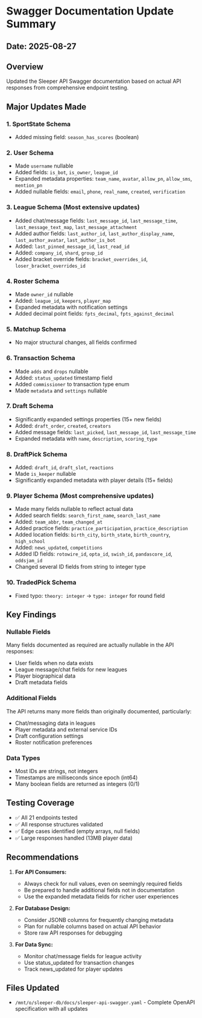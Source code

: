 # Swagger Documentation Update Summary

## Date: 2025-08-27

## Overview
Updated the Sleeper API Swagger documentation based on actual API responses from comprehensive endpoint testing.

## Major Updates Made

### 1. **SportState Schema**
- Added missing field: `season_has_scores` (boolean)

### 2. **User Schema**
- Made `username` nullable
- Added fields: `is_bot`, `is_owner`, `league_id`
- Expanded metadata properties: `team_name`, `avatar`, `allow_pn`, `allow_sms`, `mention_pn`
- Added nullable fields: `email`, `phone`, `real_name`, `created`, `verification`

### 3. **League Schema** (Most extensive updates)
- Added chat/message fields: `last_message_id`, `last_message_time`, `last_message_text_map`, `last_message_attachment`
- Added author fields: `last_author_id`, `last_author_display_name`, `last_author_avatar`, `last_author_is_bot`
- Added: `last_pinned_message_id`, `last_read_id`
- Added: `company_id`, `shard`, `group_id`
- Added bracket override fields: `bracket_overrides_id`, `loser_bracket_overrides_id`

### 4. **Roster Schema**
- Made `owner_id` nullable
- Added: `league_id`, `keepers`, `player_map`
- Expanded metadata with notification settings
- Added decimal point fields: `fpts_decimal`, `fpts_against_decimal`

### 5. **Matchup Schema**
- No major structural changes, all fields confirmed

### 6. **Transaction Schema**
- Made `adds` and `drops` nullable
- Added: `status_updated` timestamp field
- Added `commissioner` to transaction type enum
- Made `metadata` and `settings` nullable

### 7. **Draft Schema**
- Significantly expanded settings properties (15+ new fields)
- Added: `draft_order`, `created`, `creators`
- Added message fields: `last_picked`, `last_message_id`, `last_message_time`
- Expanded metadata with `name`, `description`, `scoring_type`

### 8. **DraftPick Schema**
- Added: `draft_id`, `draft_slot`, `reactions`
- Made `is_keeper` nullable
- Significantly expanded metadata with player details (15+ fields)

### 9. **Player Schema** (Most comprehensive updates)
- Made many fields nullable to reflect actual data
- Added search fields: `search_first_name`, `search_last_name`
- Added: `team_abbr`, `team_changed_at`
- Added practice fields: `practice_participation`, `practice_description`
- Added location fields: `birth_city`, `birth_state`, `birth_country`, `high_school`
- Added: `news_updated`, `competitions`
- Added ID fields: `rotowire_id`, `opta_id`, `swish_id`, `pandascore_id`, `oddsjam_id`
- Changed several ID fields from string to integer type

### 10. **TradedPick Schema**
- Fixed typo: `theory: integer` → `type: integer` for round field

## Key Findings

### Nullable Fields
Many fields documented as required are actually nullable in the API responses:
- User fields when no data exists
- League message/chat fields for new leagues
- Player biographical data
- Draft metadata fields

### Additional Fields
The API returns many more fields than originally documented, particularly:
- Chat/messaging data in leagues
- Player metadata and external service IDs
- Draft configuration settings
- Roster notification preferences

### Data Types
- Most IDs are strings, not integers
- Timestamps are milliseconds since epoch (int64)
- Many boolean fields are returned as integers (0/1)

## Testing Coverage
- ✅ All 21 endpoints tested
- ✅ All response structures validated
- ✅ Edge cases identified (empty arrays, null fields)
- ✅ Large responses handled (13MB player data)

## Recommendations

1. **For API Consumers:**
   - Always check for null values, even on seemingly required fields
   - Be prepared to handle additional fields not in documentation
   - Use the expanded metadata fields for richer user experiences

2. **For Database Design:**
   - Consider JSONB columns for frequently changing metadata
   - Plan for nullable columns based on actual API behavior
   - Store raw API responses for debugging

3. **For Data Sync:**
   - Monitor chat/message fields for league activity
   - Use status_updated for transaction changes
   - Track news_updated for player updates

## Files Updated
- `/mnt/o/sleeper-db/docs/sleeper-api-swagger.yaml` - Complete OpenAPI specification with all updates
